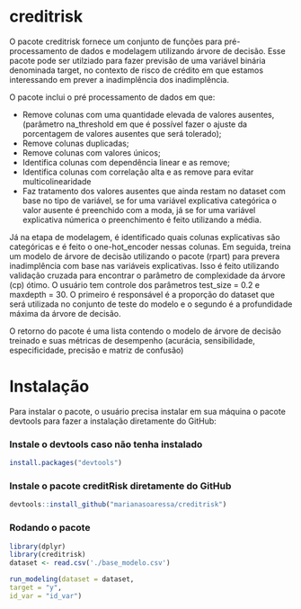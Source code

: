 # creditrisk

O pacote creditrisk fornece um conjunto de funções para pré-processamento de dados e modelagem utilizando árvore de decisão. Esse pacote pode ser utilziado para fazer previsão de uma variável binária denominada target, no contexto de risco de crédito em que estamos interessando em prever a inadimplência dos inadimplência. 

O pacote inclui o pré processamento de dados em que:

- Remove colunas com uma quantidade elevada de valores ausentes, (parâmetro na_threshold em que é possível fazer o ajuste da porcentagem de valores ausentes que será tolerado);
- Remove colunas duplicadas;
- Remove colunas com valores únicos;
- Identifica colunas com dependência linear e as remove;
- Identifica colunas com correlação alta e as remove para evitar multicolinearidade
- Faz tratamento dos valores ausentes que ainda restam no dataset com base no tipo de variável, se for uma variável explicativa categórica o valor ausente é preenchido com a moda, já se for uma variável explicativa númerica o preenchimento é feito utilizando a média.

Já na etapa de modelagem, é identificado quais colunas explicativas são categóricas e é feito o one-hot_encoder nessas colunas. Em seguida, treina um modelo de árvore de decisão utilizando o pacote (rpart) para prevera inadimplência com base nas variáveis explicativas. Isso é feito utilizando validação cruzada para encontrar o parâmetro de complexidade da árvore (cp) ótimo. O usuário tem controle dos parâmetros test_size = 0.2 e maxdepth = 30. O primeiro é responsável é a proporção do dataset que será utilizada no conjunto de teste do modelo e o segundo é a profundidade máxima da árvore de decisão.

O retorno do pacote é uma lista contendo o modelo de árvore de decisão treinado e suas métricas de desempenho (acurácia, sensibilidade, especificidade, precisão e matriz de confusão)

# Instalação

Para instalar o pacote, o usuário precisa instalar em sua máquina o pacote devtools para fazer a instalação diretamente do GitHub:

### Instale o devtools caso não tenha instalado
``` r
install.packages("devtools")
```

### Instale o pacote creditRisk diretamente do GitHub

``` r
devtools::install_github("marianasoaressa/creditrisk")
```

### Rodando o pacote
``` r
library(dplyr)
library(creditrisk)
dataset <- read.csv('./base_modelo.csv')

run_modeling(dataset = dataset,
target = "y",
id_var = "id_var")
```

